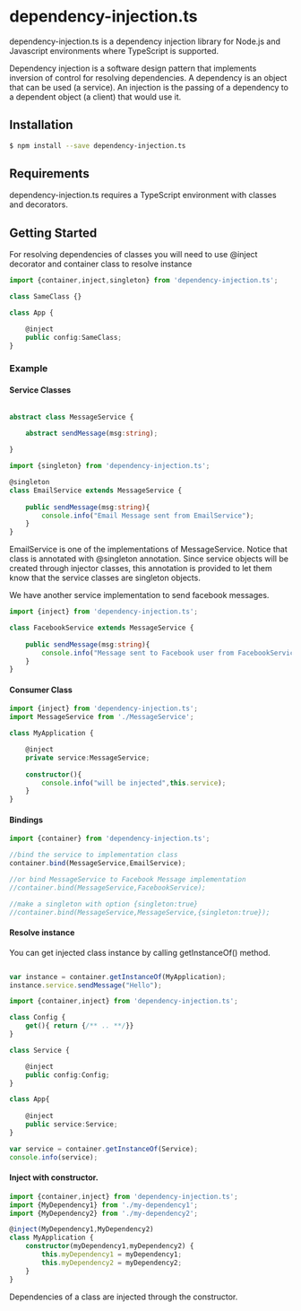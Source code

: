 # dependency-injection.ts

dependency-injection.ts is a dependency injection library for Node.js and Javascript environments where TypeScript is supported.

Dependency injection is a software design pattern that implements inversion of control for resolving dependencies. A dependency is an object that can be used (a service). An injection is the passing of a dependency to a dependent object (a client) that would use it.

## Installation

```sh
$ npm install --save dependency-injection.ts
```

## Requirements

dependency-injection.ts requires a TypeScript environment with classes and  decorators.

## Getting Started

For resolving dependencies of classes you will need to use @inject decorator and  container class to resolve instance  

```typescript
import {container,inject,singleton} from 'dependency-injection.ts';

class SameClass {}

class App {

    @inject
    public config:SameClass;
}
```

### Example

#### Service Classes

```typescript

abstract class MessageService {

    abstract sendMessage(msg:string);
  
}
```

```typescript
import {singleton} from 'dependency-injection.ts';

@singleton
class EmailService extends MessageService {
    
    public sendMessage(msg:string){
        console.info("Email Message sent from EmailService");
    }
}
```

EmailService is one of the implementations of MessageService. Notice that class is annotated with 
@singleton annotation. Since service objects will be created through injector classes, this annotation is provided to let them know that the service classes are singleton objects.

We have another service implementation to send facebook messages.

```typescript
import {inject} from 'dependency-injection.ts';

class FacebookService extends MessageService {
    
    public sendMessage(msg:string){
        console.info("Message sent to Facebook user from FacebookService");
    }
}
```

#### Consumer Class

```typescript
import {inject} from 'dependency-injection.ts';
import MessageService from './MessageService';

class MyApplication {

    @inject
    private service:MessageService;
  
    constructor(){
        console.info("will be injected",this.service);
    }
}
```

#### Bindings

```typescript
import {container} from 'dependency-injection.ts';

//bind the service to implementation class
container.bind(MessageService,EmailService);

//or bind MessageService to Facebook Message implementation 
//container.bind(MessageService,FacebookService);

//make a singleton with option {singleton:true}
//container.bind(MessageService,MessageService,{singleton:true});


```

#### Resolve instance
You can get injected class instance by calling getInstanceOf() method.
```typescript

var instance = container.getInstanceOf(MyApplication);
instance.service.sendMessage("Hello");

```



```typescript
import {container,inject} from 'dependency-injection.ts';

class Config {
    get(){ return {/** .. **/}}
}

class Service {

    @inject
    public config:Config;
}

class App{
    
    @inject
    public service:Service;
}

var service = container.getInstanceOf(Service);
console.info(service);

```

#### Inject with constructor.

```typescript
import {container,inject} from 'dependency-injection.ts';
import {MyDependency1} from './my-dependency1';
import {MyDependency2} from './my-dependency2';

@inject(MyDependency1,MyDependency2)
class MyApplication {
    constructor(myDependency1,myDependency2) {
        this.myDependency1 = myDependency1;
        this.myDependency2 = myDependency2;
    }
}

```
Dependencies of a class are injected through the constructor.